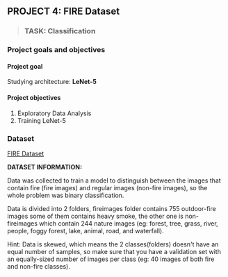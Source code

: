 ## PROJECT 4: FIRE Dataset

> ### TASK: Classification

### Project goals and objectives

#### Project goal

Studying architecture: **LeNet-5**

#### Project objectives

1. Exploratory Data Analysis
2. Training LeNet-5

### Dataset

[FIRE Dataset](https://www.kaggle.com/phylake1337/fire-dataset)

**DATASET INFORMATION:**

Data was collected to train a model to distinguish between the images that contain fire (fire images) and regular images (non-fire images), so the whole problem was binary classification.

Data is divided into 2 folders, fireimages folder contains 755 outdoor-fire images some of them contains heavy smoke, the other one is non-fireimages which contain 244 nature images (eg: forest, tree, grass, river, people, foggy forest, lake, animal, road, and waterfall).

Hint: Data is skewed, which means the 2 classes(folders) doesn't have an equal number of samples, so make sure that you have a validation set with an equally-sized number of images per class (eg: 40 images of both fire and non-fire classes).